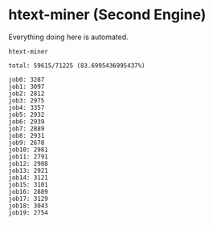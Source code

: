 # htext-miner (Second Engine)

Everything doing here is automated.

```
htext-miner

total: 59615/71225 (83.6995436995437%)

job0: 3287
job1: 3097
job2: 2812
job3: 2975
job4: 3357
job5: 2932
job6: 2939
job7: 2889
job8: 2931
job9: 2678
job10: 2981
job11: 2791
job12: 2988
job13: 2921
job14: 3121
job15: 3101
job16: 2889
job17: 3129
job18: 3043
job19: 2754
```